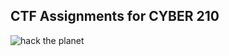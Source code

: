 ## CTF Assignments for CYBER 210

![hack the planet](https://media.giphy.com/media/14kdiJUblbWBXy/giphy.gif)
